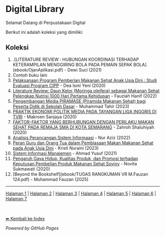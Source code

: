 # Digital Library

Selamat Datang di Perpustakaan Digital

Berikut ini adalah koleksi yang dimiliki:

## Koleksi
1. .[LITERATURE REVIEW : HUBUNGAN KOORDINASI TERHADAP KETERAMPILAN MENGGIRING BOLA PADA PEMAIN SEPAK BOLA].(ebook/OjanAplikasi.pdf) - Dewi Suci (2021)
2. Contoh buku lain
3. [Pelaksanaan Program Pemberian Makanan Sehat Anak Usia Dini : Studi Evaluasi Program CIPP](ebook/1.pdf) - Dea Ismi Yeni (2020)  
2. [Literature Review: Daun Kelor (Moringa oleifera) sebagai Makanan Sehat Pelengkap Nutrisi 1000 Hari Pertama Kehidupan](ebook/2.pdf) - Fauziah Hanif (2022)  
3. [Pengembangan Media PIRAMASE (Piramida Makanan Sehat) bagi Peserta Didik di Sekolah Dasar](ebook/3.pdf) - Muhammad Tahir (2023)  
4. [PRAKTIK EKONOMI POLITIK MEDIA PADA TAYANGAN LIGA INGGRIS DI TVRI](ebook/4.pdf) - Makroen Sanjaya (2020)  
5. [FAKTOR-FAKTOR YANG BERHUBUNGAN DENGAN PERILAKU MAKAN SEHAT PADA REMAJA SMA DI KOTA SEMARANG](ebook/5.pdf) - Zahroh Shaluhiyah (2020)  
6. [Analisis Perancangan Sistem Informaasi](ebook/6.pdf) - Nur Aziz (2022)  
7. [Peran Guru dan Orang Tua dalam Pembiasaan Makan Makanan Sehat pada Anak Usia Dini](ebook/7.pdf) - Kristi Nuraini (2023)  
8. [Sistem Informasi Manajemen](ebook/8.pdf) - Ahmad Yusuf (2021)  
9. [Pengaruh Gaya Hidup, Kualitas Produk, dan Promosi terhadap Keputusan Pembelian Produk Makanan Sehat Soyjoy](ebook/10.pdf) - Novita Sukmawati (2020)  
10. [Beyond the Bookshelf](ebook/TUGAS RANGKUMAN VR M.Fauzan 124.pdf) - Muhammad Fauzan (2025)  


   ---
<a href="WEB TI/halaman1.html">Halaman 1</a> |
<a href="WEB TI/halaman2.html">Halaman 2</a> |
<a href="WEB TI/halaman3.html">Halaman 3</a> |
<a href="WEB TI/halaman4.html">Halaman 4</a> |
<a href="WEB TI/halaman5.html">Halaman 5</a> |
<a href="WEB TI/halaman6.html">Halaman 6</a> |
<a href="WEB TI/halaman7.html">Halaman 7</a>

<br><br>
<a href="../index.html">⬅ Kembali ke Index</a>

*Powered by GitHub Pages*
